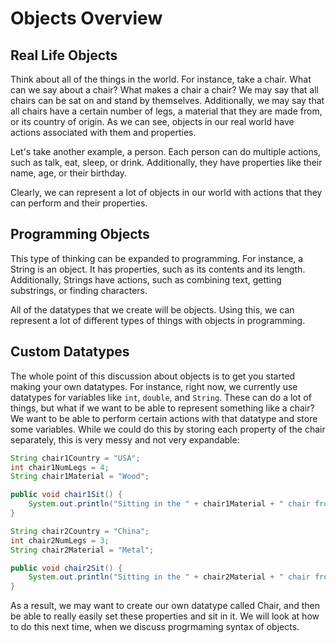 # Objects Overview

## Real Life Objects

Think about all of the things in the world. For instance, take a chair. What can we say about a chair? What makes a chair a chair? We may say that all chairs can be sat on and stand by themselves. Additionally, we may say that all chairs have a certain number of legs, a material that they are made from, or its country of origin. As we can see, objects in our real world have actions associated with them and properties.

Let's take another example, a person. Each person can do multiple actions, such as talk, eat, sleep, or drink. Additionally, they have properties like their name, age, or their birthday.

Clearly, we can represent a lot of objects in our world with actions that they can perform and their properties.

## Programming Objects

This type of thinking can be expanded to programming. For instance, a String is an object. It has properties, such as its contents and its length. Additionally, Strings have actions, such as combining text, getting substrings, or finding characters.

All of the datatypes that we create will be objects. Using this, we can represent a lot of different types of things with objects in programming.

## Custom Datatypes

The whole point of this discussion about objects is to get you started making your own datatypes. For instance, right now, we currently use datatypes for variables like `int`, `double`, and `String`. These can do a lot of things, but what if we want to be able to represent something like a chair? We want to be able to perform certain actions with that datatype and store some variables. While we could do this by storing each property of the chair separately, this is very messy and not very expandable:

```java
String chair1Country = "USA";
int chair1NumLegs = 4;
String chair1Material = "Wood";

public void chair1Sit() {
    System.out.println("Sitting in the " + chair1Material + " chair from " + chair1Country + " with " + chair1NumLegs + " legs.");
}

String chair2Country = "China";
int chair2NumLegs = 3;
String chair2Material = "Metal";

public void chair2Sit() {
    System.out.println("Sitting in the " + chair2Material + " chair from " + chair2Country + " with " + chair2NumLegs + " legs.");
}
```

As a result, we may want to create our own datatype called Chair, and then be able to really easily set these properties and sit in it. We will look at how to do this next time, when we discuss progrmaming syntax of objects.
